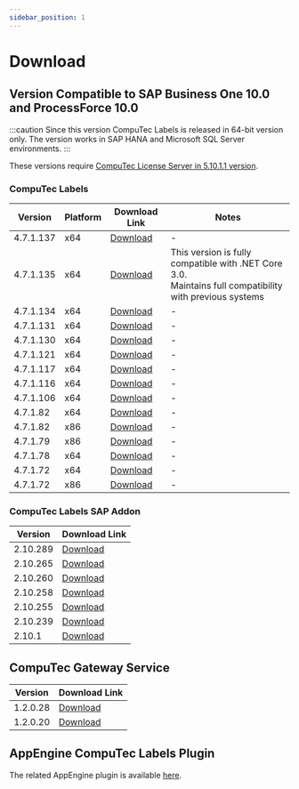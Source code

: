 ```yaml
---
sidebar_position: 1
---
```


# Download

## Version Compatible to SAP Business One 10.0 and ProcessForce 10.0

:::caution
    Since this version CompuTec Labels is released in 64-bit version only. The version works in SAP HANA and Microsoft SQL Server environments.
:::

These versions require [CompuTec License Server in 5.10.1.1 version](/docs/processforce/releases/download).

### CompuTec Labels

|Version|Platform|Download Link| Notes |
|---|---|---| --- |
| 4.7.1.137 | x64| [Download](https://download.computec.one/software/labels/releases/CompuTec_Labels_4.7.1.137_x64.msi)| - |
| 4.7.1.135 | x64|[Download](https://download.computec.one/software/labels/releases/CompuTec_Labels_4.7.1.135_x64.msi) | This version is fully compatible with .NET Core 3.0. <br/>Maintains full compatibility with previous systems |
|4.7.1.134|x64|[Download](https://download.computec.one/software/labels/releases/CompuTec_Labels_4.7.1.134_x64.msi)| - |
|4.7.1.131|x64|[Download](https://download.computec.one/software/labels/releases/CompuTec_Labels_4.7.1.131_x64.msi)| - |
|4.7.1.130|x64|[Download](https://download.computec.one/software/labels/releases/CompuTec_Labels_4.7.1.130_x64.msi)| - |
|4.7.1.121|x64|[Download](https://download.computec.one/software/labels/releases/CompuTec_Labels_4.7.1.121_x64.msi)| - |
|4.7.1.117|x64|[Download](https://download.computec.one/software/labels/releases/CompuTec_Labels_4.7.1.117_x64.msi)| - |
|4.7.1.116|x64|[Download](https://download.computec.one/software/labels/releases/CompuTec_Labels_4.7.1.116_x64.msi)| - |
|4.7.1.106|x64|[Download](https://download.computec.one/software/labels/releases/CompuTec_Labels_4.7.1.106_x64.msi)| - |
|4.7.1.82|x64|[Download](https://download.computec.one/software/labels/releases/CompuTec_Labels_4.7.1.82_x64.msi)| - |
|4.7.1.82|x86|[Download](https://download.computec.one/software/labels/releases/CompuTec_Labels_4.7.1.82_x86.msi)| - |
|4.7.1.79|x86|[Download](https://download.computec.one/software/labels/releases/CompuTec_Labels_4.7.1.79_x86.msi)| - |
|4.7.1.78|x64|[Download](https://download.computec.one/software/labels/releases/CompuTec_Labels_4.7.1.78_x64.msi)| - |
|4.7.1.72|x64|[Download](https://download.computec.one/software/labels/releases/CompuTec_Labels_4.7.1.72_x64.msi)| - |
|4.7.1.72|x86|[Download](https://download.computec.one/software/labels/releases/CompuTec_Labels_4.7.1.72_x86.msi)| - |

### CompuTec Labels SAP Addon

|Version|Download Link|
|---|---|
|2.10.289|[Download](https://download.computec.one/software/labels/extension/releases/CompuTec_Labels_2.10.289.zip)|
|2.10.265|[Download](https://download.computec.one/software/labels/extension/releases/CompuTec_Labels_2.10.265.zip)|
|2.10.260|[Download](https://download.computec.one/software/labels/extension/releases/CompuTec_Labels_2.10.260.zip)|
|2.10.258|[Download](https://download.computec.one/software/labels/extension/releases/CompuTec_Labels_2.10.258.zip)|
|2.10.255|[Download](https://download.computec.one/software/labels/extension/releases/CompuTec_Labels_2.10.255.zip)|
|2.10.239|[Download](https://download.computec.one/software/labels/extension/releases/CompuTec_Labels_2.10.239.zip)|
|2.10.1|[Download](https://download.computec.one/software/labels/extension/releases/CompuTec_Labels_2.10.1.zip)|

## CompuTec Gateway Service

| Version | Download Link |
| --- | --- |
| 1.2.0.28 | [Download](https://download/computec.one/software/gateway/releases/CompuTec_Gateway_1.2.0.28.msi) |
|1.2.0.20 | [Download](https://download.computec.one/software/gateway/releases/CompuTec_Gateway_1.2.0.20.msi) |

## AppEngine CompuTec Labels Plugin

The related AppEngine plugin is available [here](/docs/appengine/releases/plugins/labels/download).
